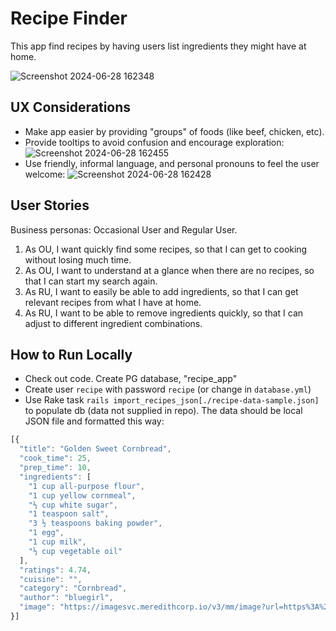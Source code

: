 # Recipe Finder

This app find recipes by having users list ingredients they might have at home.

![Screenshot 2024-06-28 162348](https://github.com/fadelardi/recipe-app/assets/29372822/38bb5ec6-63d0-4948-9475-ed508acb793e)

## UX Considerations

- Make app easier by providing "groups" of foods (like beef, chicken, etc).
- Provide tooltips to avoid confusion and encourage exploration:
![Screenshot 2024-06-28 162455](https://github.com/fadelardi/recipe-app/assets/29372822/993fae8c-d7ee-4077-8dbe-8351962a3ff5)
- Use friendly, informal language, and personal pronouns to feel the user welcome:
![Screenshot 2024-06-28 162428](https://github.com/fadelardi/recipe-app/assets/29372822/1d4a3fa2-9cd0-4fb0-a6d0-7a69a4f619dd)

## User Stories

Business personas: Occasional User and Regular User.

1. As OU, I want quickly find some recipes, so that I can get to cooking without losing much time.
2. As OU, I want to understand at a glance when there are no recipes, so that I can start my search again.
3. As RU, I want to easily be able to add ingredients, so that I can get relevant recipes from what I have at home.
4. As RU, I want to be able to remove ingredients quickly, so that I can adjust to different ingredient combinations.
   
## How to Run Locally

- Check out code. Create PG database, "recipe_app"
- Create user `recipe` with password `recipe` (or change in `database.yml`)
- Use Rake task `rails import_recipes_json[./recipe-data-sample.json]` to populate db (data not supplied in repo). The data should be local JSON file and formatted this way:

```javascript
[{
  "title": "Golden Sweet Cornbread",
  "cook_time": 25,
  "prep_time": 10,
  "ingredients": [
    "1 cup all-purpose flour",
    "1 cup yellow cornmeal",
    "⅔ cup white sugar",
    "1 teaspoon salt",
    "3 ½ teaspoons baking powder",
    "1 egg",
    "1 cup milk",
    "⅓ cup vegetable oil"
  ],
  "ratings": 4.74,
  "cuisine": "",
  "category": "Cornbread",
  "author": "bluegirl",
  "image": "https://imagesvc.meredithcorp.io/v3/mm/image?url=https%3A%2F%2Fstatic.onecms.io%2Fwp-content%2Fuploads%2Fsites%2F43%2F2021%2F10%2F26%2Fcornbread-1.jpg"
}]
```
